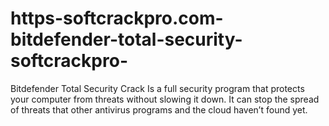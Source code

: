 # https-softcrackpro.com-bitdefender-total-security-softcrackpro-
Bitdefender Total Security Crack  Is a full security program that protects your computer from threats without slowing it down. It can stop the spread of threats that other antivirus programs and the cloud haven’t found yet.
